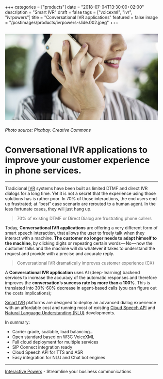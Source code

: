 +++
categories = ["products"]
date = "2018-07-04T13:30:00+02:00"
description = "Smart IVR"
draft = false
tags = ["voicexml", "ivr", "ivrpowers"]
title = "Conversational IVR applications"
featured = false
image = "/postimages/products/ivrpowers-slide.002.jpeg"
+++

![woman conversational ivr phone](/postimages/products/ivrpowers-slide.002.jpeg)
-------
###### Photo source: Pixabay. Creative Commons

# Conversational IVR applications to improve your customer experience in phone services.
---

Tradicional [IVR](https://blog.ivrpowers.com/post/technologies/what-is-ivr/) systems have been built as limited DTMF and direct IVR dialogs for a long time. Yet it is not a secret that the experience using those solutions has is rather poor. In 70% of those interactions, the end users end up frustrated; at “best” case scenario are rerouted to a human agent. In the less fortunate cases, they will just hang up.

> 70% of existing DTMF or Direct Dialog are frustrating phone callers

Today, **Conversational IVR applications** are offering a very different form of smart speech interaction, that allows the user to freely talk when they interact with a machine. **The customer no longer needs to adapt himself to the machine**, by clicking digits or repeating certain words — No — now the customer talks and the machine will do whatever it takes to understand the request and provide with a precise and accurate reply.

> Conversational IVR dramatically improves customer experience (CX)

A **Conversational IVR application** uses AI (deep-learning) backend services to increase the accuracy of the automatic responses and therefore improves the **conversation’s success rate by more than a 100%**. This is translated into 30%-60% decrease in agent-based calls (you can figure out the costs implications);

[Smart IVR](https://www.ivrpowers.com/voicexml/) platforms are designed to deploy an advanced dialog experience with an affordable cost and running most of existing [Cloud Speech API](http://blog.ivrpowers.com/post/trends/cloud-api-trend/) and [Natural Language Understanding (NLU)](https://blog.ivrpowers.com/post/technologies/what-is-nlu/) developments. 

In summary:

* Carrier grade, scalable, load balancing…
* Open standard based on W3C VoiceXML
* Full cloud deployment for multiple services
* SIP Connect integration ready
* Cloud Speech API for TTS and ASR
* Easy integration for NLU and Chat bot engines

---
[Interactive Powers](https://www.ivrpowers.com/) - Streamline your business communications
